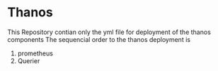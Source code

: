 # Thanos
This Repository contian only the yml file for deployment of the thanos components
The sequencial order to the thanos deployment is 
1. prometheus
2. Querier
